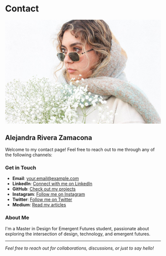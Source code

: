 # Contact

![](../images/HOME_PIC.jpg)

## Alejandra Rivera Zamacona

Welcome to my contact page! Feel free to reach out to me through any of the following channels:

### Get in Touch

- **Email**: [your.email@example.com](mailto:your.email@example.com)
- **LinkedIn**: [Connect with me on LinkedIn](https://www.linkedin.com/in/)
- **GitHub**: [Check out my projects](https://github.com/)
- **Instagram**: [Follow me on Instagram](https://instagram.com/)
- **Twitter**: [Follow me on Twitter](https://twitter.com/)
- **Medium**: [Read my articles](https://medium.com/)

### About Me

I'm a Master in Design for Emergent Futures student, passionate about exploring the intersection of design, technology, and emergent futures.

---

*Feel free to reach out for collaborations, discussions, or just to say hello!*

